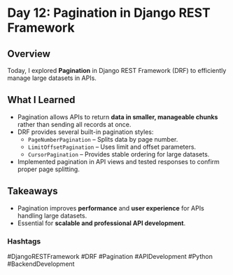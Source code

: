 # Day 12: Pagination in Django REST Framework

## Overview
Today, I explored **Pagination** in Django REST Framework (DRF) to efficiently manage large datasets in APIs.

## What I Learned
- Pagination allows APIs to return **data in smaller, manageable chunks** rather than sending all records at once.
- DRF provides several built-in pagination styles:
  - `PageNumberPagination` – Splits data by page number.
  - `LimitOffsetPagination` – Uses limit and offset parameters.
  - `CursorPagination` – Provides stable ordering for large datasets.
- Implemented pagination in API views and tested responses to confirm proper page splitting.

## Takeaways
- Pagination improves **performance** and **user experience** for APIs handling large datasets.
- Essential for **scalable and professional API development**.

### Hashtags
#DjangoRESTFramework #DRF #Pagination #APIDevelopment #Python #BackendDevelopment
